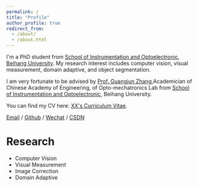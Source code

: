 ```yaml
---
permalink: /
title: "Profile"
author_profile: true
redirect_from: 
  - /about/
  - /about.html
---
```


I'm a PhD student from [School of Instrumentation and Optoelectronic](https://yqgdxy.buaa.edu.cn/), [Beihang University](https://www.buaa.edu.cn/). My research interest includes computer vision, visual measurement, domain adaptive, and object segmentation.

I am very fortunate to be advised by [Prof. Guangjun Zhang](https://www.buaa.edu.cn/info/1544/19436.htm),Academician of Chinese Academy of Engineering, of Opto-mechatronics Lab from [School of Instrumentation and Optoelectronic](https://yqgdxy.buaa.edu.cn/), Beihang University.

You can find my CV here: [XX's Curriculum Vitae](../assets/Curriculum_Vitae.pdf).

[Email](bingruihu@buaa.edu.cn) / [Github](https://github.com/Ucarrot319) / [Wechat](../images/wechat.jpg) / [CSDN](https://blog.csdn.net/Ucarrot?spm=1000.2115.3001.5343)


Research
======

- Computer Vision
- Visual Measurement
- Image Correction
- Domain Adaptive 

